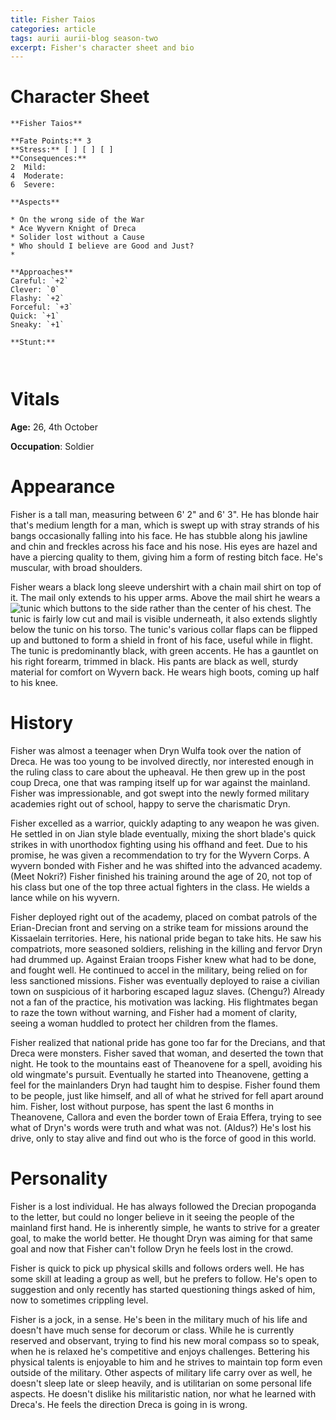 ```yaml
---
title: Fisher Taios
categories: article
tags: aurii aurii-blog season-two
excerpt: Fisher's character sheet and bio
---
```


# Character Sheet
```
**Fisher Taios**

**Fate Points:** 3
**Stress:** [ ] [ ] [ ]
**Consequences:**
2  Mild:
4  Moderate:
6  Severe: 

**Aspects**

* On the wrong side of the War
* Ace Wyvern Knight of Dreca
* Solider lost without a Cause
* Who should I believe are Good and Just? 
* 

**Approaches**
Careful: `+2`
Clever: `0`
Flashy: `+2`
Forceful: `+3`
Quick: `+1`
Sneaky: `+1`

**Stunt:**
 


```

# Vitals

**Age:** 26, 4th October

**Occupation**: Soldier

# Appearance

Fisher is a tall man, measuring between 6' 2" and 6' 3". He has blonde hair that's medium length for a man, which is swept up with stray strands of his bangs occasionally falling into his face. He has stubble along his jawline and chin and freckles across his face and his nose. His eyes are hazel and have a piercing quality to them, giving him a form of resting bitch face. He's muscular, with broad shoulders. 

Fisher wears a black long sleeve undershirt with a chain mail shirt on top of it. The mail only extends to his upper arms. Above the mail shirt he wears a ![tunic](https://i.pinimg.com/564x/f8/2c/d9/f82cd9a5e71704053082319a6e8de3d3.jpg) which buttons to the side rather than the center of his chest. The tunic is fairly low cut and mail is visible underneath, it also extends slightly below the tunic on his torso. The tunic's various collar flaps can be flipped up and buttoned to form a shield in front of his face, useful while in flight. The tunic is predominantly black, with green accents. He has a gauntlet on his right forearm, trimmed in black. His pants are black as well, sturdy material for comfort on Wyvern back. He wears high boots, coming up half to his knee. 

# History

Fisher was almost a teenager when Dryn Wulfa took over the nation of Dreca. He was too young to be involved directly, nor interested enough in the ruling class to care about the upheaval. He then grew up in the post coup Dreca, one that was ramping itself up for war against the mainland. Fisher was impressionable, and got swept into the newly formed military academies right out of school, happy to serve the charismatic Dryn. 

Fisher excelled as a warrior, quickly adapting to any weapon he was given. He settled in on Jian style blade eventually, mixing the short blade's quick strikes in with unorthodox fighting using his offhand and feet. Due to his promise, he was given a recommendation to try for the Wyvern Corps. A wyvern bonded with Fisher and he was shifted into the advanced academy. (Meet Nokri?) Fisher finished his training around the age of 20, not top of his class but one of the top three actual fighters in the class. He wields a lance while on his wyvern. 

Fisher deployed right out of the academy, placed on combat patrols of the Erian-Drecian front and serving on a strike team for missions around the Kissaelain territories. Here, his national pride began to take hits. He saw his compatriots, more seasoned soldiers, relishing in the killing and fervor Dryn had drummed up. Against Eraian troops Fisher knew what had to be done, and fought well. He continued to accel in the military, being relied on for less sanctioned missions. Fisher was eventually deployed to raise a civilian town on suspicious of it harboring escaped laguz slaves. (Chengu?) Already not a fan of the practice, his motivation was lacking. His flightmates began to raze the town without warning, and Fisher had a moment of clarity, seeing a woman huddled to protect her children from the flames. 

Fisher realized that national pride has gone too far for the Drecians, and that Dreca were monsters. Fisher saved that woman, and deserted the town that night. He took to the mountains east of Theanovene for a spell, avoiding his old wingmate's pursuit. Eventually he started into Theanovene, getting a feel for the mainlanders Dryn had taught him to despise. Fisher found them to be people, just like himself, and all of what he strived for fell apart around him. Fisher, lost without purpose, has spent the last 6 months in Theanovene, Callora and even the border town of Eraia Effera, trying to see what of Dryn's words were truth and what was not. (Aldus?) He's lost his drive, only to stay alive and find out who is the force of good in this world.

# Personality

Fisher is a lost individual. He has always followed the Drecian propoganda to the letter, but could no longer believe in it seeing the people of the mainland first hand. He is inherently simple, he wants to strive for a greater goal, to make the world better. He thought Dryn was aiming for that same goal and now that Fisher can't follow Dryn he feels lost in the crowd.

Fisher is quick to pick up physical skills and follows orders well. He has some skill at leading a group as well, but he prefers to follow. He's open to suggestion and only recently has started questioning things asked of him, now to sometimes crippling level. 

Fisher is a jock, in a sense. He's been in the military much of his life and doesn't have much sense for decorum or class. While he is currently reserved and observant, trying to find his new moral compass so to speak, when he is relaxed he's competitive and enjoys challenges. Bettering his physical talents is enjoyable to him and he strives to maintain top form even outside of the military. Other aspects of military life carry over as well, he doesn't sleep late or sleep heavily, and is utilitarian on some personal life aspects. He doesn't dislike his militaristic nation, nor what he learned with Dreca's. He feels the direction Dreca is going in is wrong. 